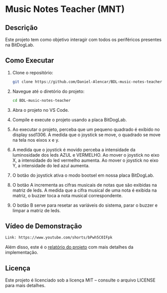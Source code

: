 # Music Notes Teacher (MNT)

## Descrição
Este projeto tem como objetivo interagir com todos os periféricos presentes na BitDogLab.

## Como Executar
1. Clone o repositório:
   ```bash
   git clone https://github.com/Daniel-Alencar/BDL-music-notes-teacher
   ```
2. Navegue até o diretório do projeto:
   ```bash
   cd BDL-music-notes-teacher
   ```
3. Abra o projeto no VS Code.
  
4. Compile e execute o projeto usando a placa BitDogLab.

5. Ao executar o projeto, perceba que um pequeno quadrado é exibido no display ssd1306. A medida que o joystick se move, o quadrado se move na tela nos eixos x e y.

6. A medida que o joystick é movido perceba a intensidade da luminosidade dos leds AZUL e VERMELHO. Ao mover o joystick no eixo X, a intensidade do led vermelho aumenta. Ao mover o joystick no eixo Y, a intensidade do led azul aumenta.

7. O botão do joystick ativa o modo bootsel em nossa placa BitDogLab.

8. O botão A incrementa as cifras musicais de notas que são exibidas na matriz de leds. A medida que a cifra musical de uma nota é exibida na matriz, o buzzer toca a nota musical correspondente.

9. O botão B serve para resetar as variáveis do sistema, parar o buzzer e limpar a matriz de leds.

## Vídeo de Demonstração
```bash
Link: https://www.youtube.com/shorts/bPwh5C0IFpk
```

Além disso, este é o [relatório do projeto](https://docs.google.com/document/d/10G3nHlnybjxXwpgcsgNz_KdrcaquWpVopvNXDRDtngk/edit?usp=sharing) com mais detalhes da implementação.

## Licença
Este projeto é licenciado sob a licença MIT – consulte o arquivo LICENSE para mais detalhes.

